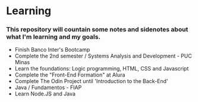 # Learning
### This repository will countain some notes and sidenotes about what I'm learning and my goals.


* Finish Banco Inter's Bootcamp
* Complete the 2nd semester / Systems Analysis and Development - PUC Minas
* Learn the foundations: Logic programming, HTML, CSS and Javascript
* Complete the "Front-End Formation" at Alura
* Complete The Odin Project until 'Introduction to the Back-End'
* Java / Fundamentos - FIAP
* Learn Node.JS and Java

